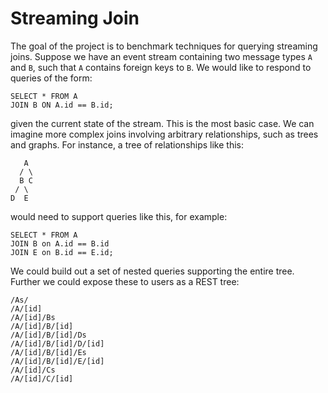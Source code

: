 # Streaming Join

The goal of the project is to benchmark techniques for querying streaming joins. Suppose we have an event stream containing two message types `A` and `B`, such that `A` contains foreign keys to `B`. We would like to respond to queries of the form:
```
SELECT * FROM A
JOIN B ON A.id == B.id;
```
given the current state of the stream. This is the most basic case. We can imagine more complex joins involving arbitrary relationships, such as trees and graphs. For instance, a tree of relationships like this: 
 ```
    A
   / \
   B C
  / \
 D  E
 ```
would need to support queries like this, for example:
```
SELECT * FROM A
JOIN B on A.id == B.id
JOIN E on B.id == E.id;
```
We could build out a set of nested queries supporting the entire tree. Further we could expose these to users as a REST tree:
```
/As/
/A/[id]
/A/[id]/Bs
/A/[id]/B/[id]
/A/[id]/B/[id]/Ds
/A/[id]/B/[id]/D/[id]
/A/[id]/B/[id]/Es
/A/[id]/B/[id]/E/[id]
/A/[id]/Cs
/A/[id]/C/[id]
```
